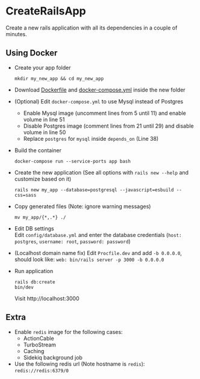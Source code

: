 # CreateRailsApp

Create a new rails application with all its dependencies in a couple of minutes.

## Using Docker
- Create your app folder
  ```
  mkdir my_new_app && cd my_new_app 
  ```
- Download [Dockerfile](Dockerfile) and [docker-compose.yml](docker-compose.yml) inside the new folder
- (Optional) Edit `docker-compose.yml` to use Mysql instead of Postgres
    - Enable Mysql image (uncomment lines from 5 until 11) and enable volume in line 51
    - Disable Postgres image (comment lines from 21 until 29) and disable volume in line 50
    - Replace `postgres` for `mysql` inside `depends_on` (Line 38)
- Build the container
  ```
  docker-compose run --service-ports app bash
  ```
- Create the new application (See all options with `rails new --help` and customize based on it)
  ```
  rails new my_app --database=postgresql --javascript=esbuild --css=sass
  ```
- Copy generated files (Note: ignore warning messages)
  ```
  mv my_app/{*,.*} ./
  ```
- Edit DB settings    
  Edit `config/database.yml` and enter the database credentials (`host: postgres`, `username: root`, `password: password`)

- (Localhost domain name fix) Edit `Procfile.dev` and add `-b 0.0.0.0`, should look like: `web: bin/rails server -p 3000 -b 0.0.0.0`

- Run application
  ```
  rails db:create
  bin/dev
  ```
  Visit http://localhost:3000
  
## Extra
- Enable `redis` image for the following cases:
  -  ActionCable
  -  TurboStream
  -  Caching
  -  Sidekiq background job
- Use the following redis url (Note hostname is `redis`): `redis://redis:6379/0`
